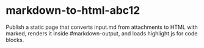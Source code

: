 # markdown-to-html-abc12
Publish a static page that converts input.md from attachments to HTML with marked, renders it inside #markdown-output, and loads highlight.js for code blocks.
